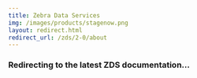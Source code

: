 ```yaml
---
title: Zebra Data Services
img: /images/products/stagenow.png
layout: redirect.html
redirect_url: /zds/2-0/about
---
```


### Redirecting to the latest ZDS documentation...
